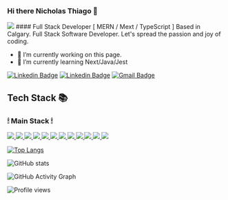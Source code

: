 ### Hi there Nicholas Thiago 👋 

<img src="https://capsule-render.vercel.app/api?type=wave&color=#0284c7&height=280&section=header&text=Welcome%20&fontSize=64" />
#### Full Stack Developer [ MERN / Mext / TypeScript ]
Based in Calgary. Full Stack Software Developer. Let's spread the passion and joy of coding.

- 🔭 I’m currently working on this page. 
- 🌱 I’m currently learning Next/Java/Jest


[![Linkedin Badge](https://img.shields.io/badge/-LinkedIn-blue?style=flat-square&logo=Linkedin&logoColor=white&link=https://https://www.linkedin.com/in/nicholas-thiago/)](https://www.linkedin.com/in/nicholas-thiago/)
[![Linkedin Badge](https://img.shields.io/badge/-MyWebpage-black?style=flat-square&logo=Linkedin&logoColor=white&link=http://https://nicholasthiago.github.io/)](https://nicholasthiago.github.io/)
[![Gmail Badge](https://img.shields.io/badge/Gmail-d14836?style=flat-square&logo=Gmail&logoColor=white&link=mailto:itprofessional.4ever7@gmail.com)](mailto:itprofessional.4ever7@gmail.com)

  <h2>Tech Stack 📚 </h2>
  <h3>🕯 Main Stack 🕯</h3>
  <a href="#" target="_blank"><img src="https://img.shields.io/badge/-HTML-F05032?style=for-the-badge&logo=html5&logoColor=ffffff" />
  <a href="#" target="_blank"><img src="https://img.shields.io/badge/-CSS-007ACC?style=for-the-badge&logo=css3" />
  <a href="#" target="_blank"><img src="https://img.shields.io/badge/-JavaScript-23F7DF1C?style=for-the-badge&logo=javascript&logoColor=000000&labelColor=%23F7DF1C&color=%23FFCE5A" />
    <a href="#" target="_blank"><img src="https://img.shields.io/badge/-TypeScript-23F7DF1C?style=for-the-badge&logo=typescript&logoColor=000000&labelColor=%23F7DF1C&color=%23FFCE5A" />
  <a href="#" target="_blank"><img src="https://img.shields.io/badge/-React-222222?style=for-the-badge&logo=react" />
  <a href="#" target="_blank"><img src="https://img.shields.io/badge/-Nodejs-23F7DF1C?style=for-the-badge&logo=Node.js&logoColor=white" />
  <a href="#" target="_blank"><img src="https://img.shields.io/badge/-Mongodb-inactive?style=for-the-badge&logo=Mongodb&logoColor=green" />
  <a href="#" target="_blank"><img src="https://img.shields.io/badge/-Java-46a2f1?style=for-the-badge&logo=java&logoColor=ffffff" />
  <a href="#" target="_blank"><img src="https://img.shields.io/badge/-Git-F05032?style=for-the-badge&logo=git&logoColor=ffffff" />
  <a href="#" target="_blank"><img src="https://img.shields.io/badge/-Docker-46a2f1?style=for-the-badge&logo=docker&logoColor=ffffff" />
   <a href="#" target="_blank"><img src="https://img.shields.io/badge/-Python-yellow?style=for-the-badge&logo=python&logoColor=blue" />
   <a href="#" target="_blank"><img src="https://img.shields.io/badge/-linux-yellow?style=for-the-badge&logo=linux&logoColor=pink" />
    
<!-- [<img src='https://cdn.jsdelivr.net/npm/simple-icons@3.0.1/icons/github.svg' alt='github' height='40'>](https://github.com/itprofessional-4ever)  [<img src='https://cdn.jsdelivr.net/npm/simple-icons@3.0.1/icons/linkedin.svg' alt='linkedin' height='40'>](https://www.linkedin.com/in/https://www.linkedin.com/in/eunsuk-lee//)  [<img src='https://cdn.jsdelivr.net/npm/simple-icons@3.0.1/icons/icloud.svg' alt='website' height='40'>](http://softwaredeveloper-chloe.netlify.app  )  [<img src='https://cdn.jsdelivr.net/npm/simple-icons@3.0.1/icons/gmail.svg' alt='gmail' height='40'>](itprofessional.4ever7@gmail.com)  
 -->
[![Top Langs](https://github-readme-stats.vercel.app/api/top-langs/?username=nicholasthiago)](https://github.com/anuraghazra/github-readme-stats)

![GitHub stats](https://github-readme-stats.vercel.app/api?username=nicholasthiago&show_icons=true)  

![GitHub Activity Graph](https://activity-graph.herokuapp.com/graph?username=nicholasthiago)  

![Profile views](https://gpvc.arturio.dev/nicholasthiago)  
